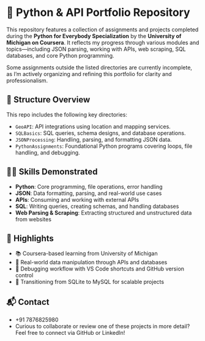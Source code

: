 
# 🧠 Python & API Portfolio Repository

This repository features a collection of assignments and projects completed during the **Python for Everybody Specialization** by the **University of Michigan on Coursera**. It reflects my progress through various modules and topics—including JSON parsing, working with APIs, web scraping, SQL databases, and core Python programming.

Some assignments outside the listed directories are currently incomplete, as I’m actively organizing and refining this portfolio for clarity and professionalism.

## 📁 Structure Overview

This repo includes the following key directories:
- `GeoAPI`: API integrations using location and mapping services.
- `SQLBasics`: SQL queries, schema designs, and database operations.
- `JSONProcessing`: Handling, parsing, and formatting JSON data.
- `PythonAssignments`: Foundational Python programs covering loops, file handling, and debugging.

## 🧑‍💻 Skills Demonstrated

- **Python**: Core programming, file operations, error handling
- **JSON**: Data formatting, parsing, and real-world use cases
- **APIs**: Consuming and working with external APIs
- **SQL**: Writing queries, creating schemas, and handling databases
- **Web Parsing & Scraping**: Extracting structured and unstructured data from websites

## 🚀 Highlights

- 📚 Coursera-based learning from University of Michigan
- 🧪 Real-world data manipulation through APIs and databases
- 🔧 Debugging workflow with VS Code shortcuts and GitHub version control
- 🔄 Transitioning from SQLite to MySQL for scalable projects


## 📬 Contact
- +91 7876825980
- Curious to collaborate or review one of these projects in more detail? Feel free to connect via GitHub or LinkedIn!
 
